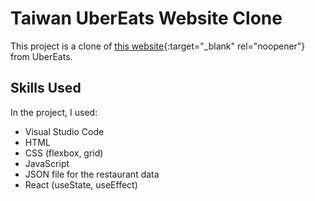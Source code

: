 # Taiwan UberEats Website Clone
This project is a clone of [this website](https://www.ubereats.com/tw-en/city/taipei-nwt){:target="_blank" rel="noopener"} from UberEats.

## Skills Used

In the project, I used:

* Visual Studio Code
* HTML
* CSS (flexbox, grid)
* JavaScript
* JSON file for the restaurant data
* React (useState, useEffect)

